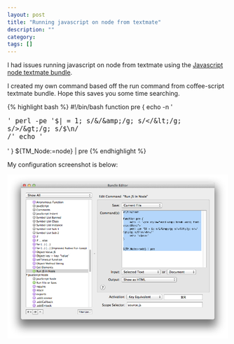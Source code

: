 ```yaml
---
layout: post
title: "Running javascript on node from textmate"
description: ""
category:
tags: []
---
```


I had issues running javascript on node from textmate using the [Javascript node textmate bundle](https://github.com/drnic/javascript-node.tmbundle).

I created my own command based off the run command from coffee-script textmate bundle. Hope this saves you some time searching.

{% highlight bash %}
#!/bin/bash
function pre {
	echo -n '<pre style="word-wrap: break-word; font-size:15px;">'
	perl -pe '$| = 1; s/&/&amp;/g; s/</&lt;/g; s/>/&gt;/g; s/$\\n/<br>/'
	echo '</pre>'
}
${TM_Node:=node} | pre
{% endhighlight %}

My configuration screenshot is below:

![Alt Javascript node textmate configuration](/images/js-node-textmate.jpg "Javascript node textmate configuration")
